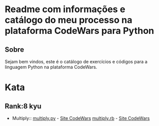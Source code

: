 # Readme com informações e catálogo do meu processo na plataforma CodeWars para Python

## Sobre
Sejam bem vindos, este é o catálogo de exercícios e códigos para a linguagem Python na plataforma CodeWars.

# Kata
## Rank:8 kyu

* Multiply::
    [multiply.py](https://github.com/arthurddduarte86/CodeWars-Py/blob/main/Code-Py/Multiply.py)  -  [Site CodeWars](https://www.codewars.com/kata/50654ddff44f800200000004/train/python)
    [multiply.rb](https://github.com/arthurddduarte86/CodeWars/blob/main/Code-Rb/Multiply.rb)  -  [Site CodeWars](https://www.codewars.com/kata/50654ddff44f800200000004/train/ruby) 

